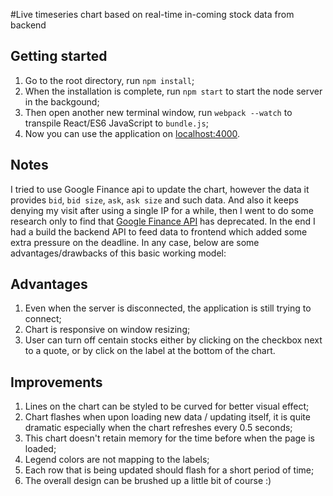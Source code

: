 #Live timeseries chart based on real-time in-coming stock data from backend

## Getting started
1. Go to the root directory, run `npm install`;    
3. When the installation is complete, run `npm start` to start the node server in the backgound;
4. Then open another new terminal window, run `webpack --watch` to transpile React/ES6 JavaScript to `bundle.js`;  
5. Now you can use the application on [localhost:4000](http://localhost:4000/).

## Notes
I tried to use Google Finance api to update the chart, however the data it provides `bid`, `bid size`, `ask`, `ask size` and such data. And also it keeps denying my visit after using a single IP for a while, then I went to do some research only to find that [Google Finance API](https://developers.google.com/finance/) has deprecated. In the end I had a build the backend API to feed data to frontend which  added some extra pressure on the deadline. In any case, below are some advantages/drawbacks of this basic working model:

## Advantages
1. Even when the server is disconnected, the application is still trying to connect;
2. Chart is responsive on window resizing;
3. User can turn off centain stocks either by clicking on the checkbox next to a quote, or by click on the label at the bottom of the chart.

## Improvements
1. Lines on the chart can be styled to be curved for better visual effect;
2. Chart flashes when upon loading new data / updating itself, it is quite dramatic especially when the chart refreshes every 0.5 seconds;
3. This chart doesn't retain memory for the time before when the page is loaded;
4. Legend colors are not mapping to the labels;
5. Each row that is being updated should flash for a short period of time;
6. The overall design can be brushed up a little bit of course :)
